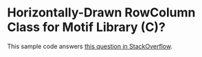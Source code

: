 # Horizontally-Drawn RowColumn Class for Motif Library (C)?

This sample code answers [this question in
StackOverflow](https://stackoverflow.com/a/61292887/3899431).

